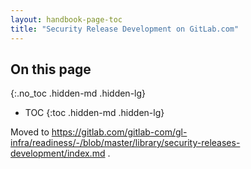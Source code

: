 ```yaml
---
layout: handbook-page-toc
title: "Security Release Development on GitLab.com"
---
```


## On this page
{:.no_toc .hidden-md .hidden-lg}

- TOC
{:toc .hidden-md .hidden-lg}

Moved to https://gitlab.com/gitlab-com/gl-infra/readiness/-/blob/master/library/security-releases-development/index.md .
